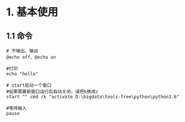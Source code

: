 

# 1. 基本使用

## 1.1 命令
```
# 不输出、输出
@echo off、@echo on

#打印
echo "hello"

# start启动一个窗口
#如果需要新窗口运行后自动关闭，请把k换成c
start "" cmd /k "activate D:\bigdata\tools-free\python\python3.6"

#等待输入
pause
```
